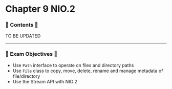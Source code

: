 <link href="../../style.css" rel="stylesheet"></link>

# Chapter 9 NIO.2
### 📜 Contents 📜
TO BE UPDATED

<hr>

### 🎯 Exam Objectives 🎯

* Use `Path` interface to operate on files and directory paths
* Use `File` class to copy, move, delete, rename and manage metadata of file/directory
* Use the Stream API with NIO.2
